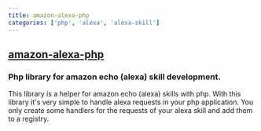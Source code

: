 ```yaml
---
title: amazon-alexa-php
categories: ['php', 'alexa', 'alexa-skill']
---
```

## [amazon-alexa-php](https://github.com/maxbeckers/amazon-alexa-php)

### Php library for amazon echo (alexa) skill development.

This library is a helper for amazon echo (alexa) skills with php. With this library it's very simple to handle alexa requests in your php application. You only create some handlers for the requests of your alexa skill and add them to a registry.
